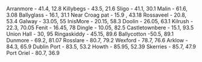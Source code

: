 Arranmore - 41.4, 12.8
Killybegs - 43.5, 21.6
Sligo - 41.1, 30.1
Malin - 61.6, 3.08
Ballyglass - 16.1, 31.1
Near Croag pat - 15.9 , 43.18
Rossaveel - 20.8, 53.4
Galway - 33.05, 55
InisMore - 20.15, 58.3
Doolin - 26.05, 63.1
Kilrush - 22.3, 70.05
Fenit - 16.45, 78
Dingle - 10.05, 82.5
Castletownbere - 15.1, 93.5
Union Hall - 30, 95
Ringaskiddy - 45.15, 89.6
Ballycotton -50.5, 89.1
Dunmore - 69.2, 81.07
Rosslare - 80.7, 79.2
Wexford - 78.7, 76.6
Arklow - 84.3, 65.9
Dublin Port - 83.5, 53.2
Howth - 85.95, 52.39
Skerries - 85.7, 47.9
Port Oriel - 80.7, 36.9
